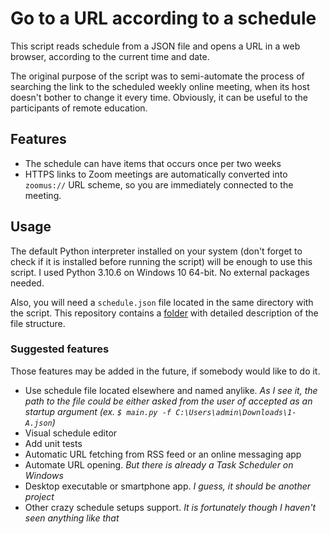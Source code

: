 # Go to a URL according to a schedule

This script reads schedule from a JSON file and opens a URL in a web browser, according to the current time and date.

The original purpose of the script was to semi-automate the process of searching the link to the scheduled weekly online meeting, when its host doesn't bother to change it every time. Obviously, it can be useful to the participants of remote education.

## Features
* The schedule can have items that occurs once per two weeks
* HTTPS links to Zoom meetings are automatically converted into `zoomus://` URL scheme, so you are immediately connected to the meeting.

## Usage

The default Python interpreter installed on your system (don't forget to check if it is installed before running the script) will be enough to use this script. I used Python 3.10.6 on Windows 10 64-bit. No external packages needed.

Also, you will need a `schedule.json` file located in the same directory with the script. This repository contains a [folder](schedule_examples) with detailed description of the file structure.

### Suggested features

Those features may be added in the future, if somebody would like to do it.

* Use schedule file located elsewhere and named anylike. *As I see it, the path to the file could be either asked from the user of accepted as an startup argument (ex. `$ main.py -f C:\Users\admin\Downloads\1-A.json`)*  
* Visual schedule editor
* Add unit tests
* Automatic URL fetching from RSS feed or an online messaging app
* Automate URL opening. *But there is already a Task Scheduler on Windows*
* Desktop executable or smartphone app. *I guess, it should be another project*
* Other crazy schedule setups support. *It is fortunately though I haven't seen anything like that*